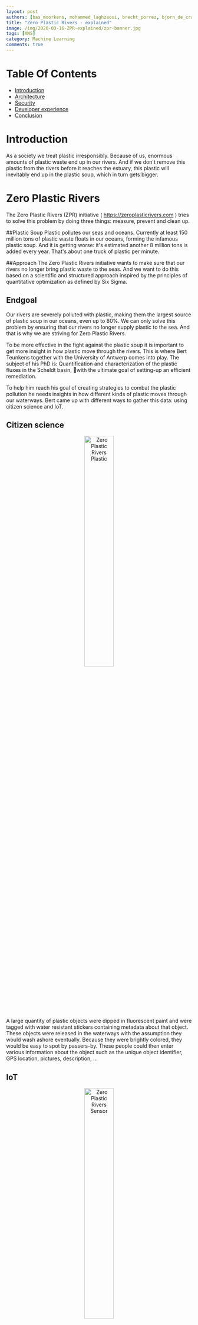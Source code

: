 ```yaml
---
layout: post
authors: [bas_moorkens, mohammed_laghzaoui, brecht_porrez, bjorn_de_craemer, frederick_bousson]
title: "Zero Plastic Rivers - explained"
image: /img/2020-03-16-ZPR-explained/zpr-banner.jpg
tags: [AWS]
category: Machine Learning
comments: true
---
```


# Table Of Contents

* [Introduction](#introduction)
* [Architecture](#architecture)
* [Security](#security)
* [Developer experience](#developer-experience)
* [Conclusion](#conclusion)

# Introduction

As a society we treat plastic irresponsibly. Because of us, enormous amounts of plastic waste end up in our rivers. And if we don't remove this plastic from the rivers before it reaches the estuary, this plastic will inevitably end up in the plastic soup, which in turn gets bigger.


# Zero Plastic Rivers

The Zero Plastic Rivers (ZPR) initiative ( https://zeroplasticrivers.com ) tries to solve this problem by doing three things: measure, prevent and clean up.


##Plastic Soup
Plastic pollutes our seas and oceans. Currently at least 150 million tons of plastic waste floats in our oceans, forming the infamous plastic soup. And it is getting worse: it's estimated another 8 million tons is added every year. That's about one truck of plastic per minute.

##Approach
The Zero Plastic Rivers initiative  wants to make sure that our rivers no longer bring plastic waste to the seas. And we want to do this based on a scientific and structured approach inspired by the principles of quantitative optimization as defined by Six Sigma.


## Endgoal
Our rivers are severely polluted with plastic, making them the largest source of plastic soup in our oceans, even up to 80%. We can only solve this problem by ensuring that our rivers no longer supply plastic to the sea. And that is why we are striving for Zero Plastic Rivers.


To be more effective in the fight against the plastic soup it is important to get more insight in how plastic move through the rivers.
This is where Bert Teunkens together with the University of Antwerp comes into play.
The subject of his PhD is: Quantification and characterization of the plastic fluxes in the Scheldt basin, with the ultimate goal of setting-up an efficient remediation.

To help him reach his goal of creating strategies to combat the plastic pollution he needs insights in how different kinds of plastic moves through our waterways.
Bert came up with different ways to gather this data: using citizen science and IoT.


## Citizen science

<div style="text-align: center;">
  <img alt="Zero Plastic Rivers Plastic" src="/img/2020-03-16-ZPR-explained/zpr_allplastic.jpg" width="auto" height="40%" target="_blank">
</div>


A large quantity of plastic objects were dipped in fluorescent paint and were tagged with water resistant stickers containing metadata about that object. 
These objects were released in the waterways with the assumption they would wash ashore eventually. 
Because they were brightly colored, they would be easy to spot by passers-by.
These people could then enter various information about the object such as the unique object identifier, GPS location, pictures, description, ... 

## IoT


<div style="text-align: center;">
  <img alt="Zero Plastic Rivers Sensor" src="/img/2020-03-16-ZPR-explained/zpr_tracker.jpg" width="auto" height="40%" target="_blank">
</div>

Another great way to gather datapoints was through GPS trackers. 
Various industrial grade battery powered GPS trackers were put in a waterproof casing and then deployed into the river.
Using a 2G network, these GPS trackers would travel along the river and transmit a new GPS fix every hour. 
Various measures were taken to optimize battery consumption as we expected the trackers to travel for an extended period of time. This was done by putting a specific configuration on these devices.


## Partnering

Bert approached Ordina because of our deep IoT knowledge and user centric end-to-end project approach.

Ordina helped create an application to gather the datapoints and visualise them so that he could formulate ways of setting up efficient remediation.

This was quite an exciting and important project for Ordina and the JWorks crew as it checks 2 boxes at the same time: doing a project with the latest and greatest technology while having a significant impact on society!

This project would allow us to use all our skills to build a solution that would solve a major problem for society.
With our multi-disciplinary team we were able to tackle following domains: user experience, application and cloud architecture, frontend and backend development, security and managed application hosting.


# User Experience

From the get-go it seemed very crucial to nail the user experience for the citizen science part of the application.

The success of the project depended on benevolent strangers to pick up our brightly colored plastic waste, read the instruction and input a significant amount of data into our system.
This process needed to be clear, painless and concise. 
Bad user interaction would lead to no datapoints and thus doom the project.


The initial idea was to put QR tags on all the plastic objects and have users scan them.
Altough everyone deemed this an elegant and efficient way of working, we decided to test this on "regular people".
This was done by conducting guerilla testing: talking to random people outside our office building, showing them a ZPR plastic object with a tag and seeing what they would do.

Turns out very few people instinctively know what to do with a QR code.

To counter this, we opted to add a very short url on the object: www.zpr.one
This allowed more users to reach our application and fill in all the data we needed.

Once they were in the application we had to make it straightforward for them to collect all the data we needed. Various rapid iteration of the UI were made using wireframes and mockups. These were tested and validated to create an optimal flow through the various screens as we wanted a very low threshold for users to input the data.

We opted to create a Progressive Web Application (PWA) instead of a native application as we felt that users did not want to install yet another app.
As we required access to native features such as GPS and camera a PWA seemed perfect for the job!


# Architecture

To build and run this modern and complex project we opted to use the AWS platform.  
For a considerable amount of time we at JWorks have been investing our efforts and resources to build up our AWS portfolio.  
This means we work on building up the AWS skills of our people and in parallel we work on building up our portfolio of AWS enabled solutions.  
We have worked out several reference architectures that we prefer to use now.  
The advantage of these architectures is that every consultant within our unit knows how to use them and develop applications using them.  

The Zero Plastic Rivers project proved to be an excellent opportunity to put some of these into practice.  
You can view the architecture we opted to build in the following picture.  

<div style="text-align: center;">
  <img alt="Zero Plastic Rivers" src="/img/2020-03-16-ZPR-explained/zpr_architecture.jpg" width="auto" height="40%" target="_blank">
</div>

This big architectural picture can be divided in 3 big sections:

* Backend java application
* Frontend ionic app
* IoT sensor data ingestion

We will highlight some key features of each architectural section in the following paragraphs.

## Backend application

<div style="text-align: center;">
  <img alt="Zero Plastic Rivers" src="/img/2020-03-16-ZPR-explained/zpr_arch_backend.jpg" width="auto" height="40%" target="_blank">
</div>

### The backend itself
Since we are called JWorks and we mainly focus on Java/Javacript development it should be no surprise that our backend application is written in Java with the Spring Boot framework.  
In general we prefer to write backends in the microservices paradigm, but in this case the backend was sufficiently small that it only consists of 1 microservice.  
The application itself is a pretty standard spring boot application.  
We use a postgreSQL server hosted in RDS as our persistent datastore on the backend, supplemented with an elasticache Redis cluster to cache database queries and configurations for the IoT sensors used in the IoT sensor data ingestion part.  
Our backend service is reachable over a REST interface for the outside world, we will talk more about this interface when we discuss the frontend application.  

### Hosting of the application
The backend application is hosted on our Kubernetes cluster in the AWS cloud. This cluster is an EKS cluster that we use to run several projects for customers and is also used for some of our internal applications.  
The EKS cluster is a multi-worker node cluster setup with multiple Auto Scaling Groups so we can guarantuee almost 100% uptime on our applications that run on this cluster.  
We have been using Kubernetes in different forms (on-premise, AKS, PKS,  ...) for a long time now which means we have a very clear image of how to use it and how to run applications on a cluster.  
We make heavy use of several key features like: secrets, configmaps, ...  
Our EKS cluster is running several plugins that allow us to quickly configure infrastructure components on the AWS cloud from within our cluster.  
For example the REST interface of the application is exposed through a Kubernetes ingress which is hooked up to the ALB controller plugin.  
This means that whenever we create a new ingress a new Application Load Balancer will be automatically provisioned in the AWS cloud to expose our deployment to the outside world. This makes it very easy to work with and allows us a lot of flexibility.  

## Frontend

<div style="text-align: center;">
  <img alt="Zero Plastic Rivers" src="/img/2020-03-16-ZPR-explained/zpr_arch_frontend.jpg" width="auto" height="40%" target="_blank">
</div>

Our frontend application consists of two parts.  
The first part is aimed at citizens who wish to help the cause. They can feed data in the system via the citizen science application when they find a bottle as shown in the image below.  
This is the first way that data from the plastic bottles comes into our system. We allow the user to upload an optional image when submitting this data. These images are stored in a secure S3 bucket.  
The second part is aimed at the researchers, and could be seen as the backoffice of the project, where the data given by the GPS trackers and the citizens is visualized in a clear and orderly way.

<div style="text-align: center;">
  <img alt="Zero Plastic Rivers" src="/img/2020-03-16-ZPR-explained/zpr-frontend-application.png" width="auto" height="40%" target="_blank">
</div>

To develop this application we have chosen to use Ionic. [Ionic](https://ionicframework.com/) is a free-to-use web-based framework that allows you to build hybrid mobile apps for iOS and Android, all from one codebase. In other words, Ionic is a tool for cross-platform mobile development. Ionic enables you to develop mobile apps using web technologies and languages like HTML, CSS, JavaScript, Angular, and TypeScript.

### Data visualization

<div style="text-align: center;">
  <img alt="Zero Plastic Rivers" src="/img/2020-03-16-ZPR-explained/zpr_arch_data_ingestion.jpg" width="auto" height="40%" target="_blank">
</div>

One of the most relevant components in this application is the map where the sensors and the plastic bottles in the river are visualized by means of the coordinates registered in these items as shown in the image above. For this we have chosen to use [Leaflet](https://leafletjs.com/) which is an open source JavaScript library for adding interactivity to maps. They have a ton of features and plugins to support doing pretty much anything with a map that you can think of.

Ionic offers a wide variety of ready to use plug-ins and one of them is the camera that enables users who decide to participate in this project to take pictures of the bottles to update the status and deterioration of each bottle in the river.

### Frontend Testing

In reference to software testing we have mainly used Unit Testing to reduce the number of errors that are released during deployment, which we consider critical for effective software development. 

### Frontend deployment

Originally we planned to host this application in a nginx webserver in our EKS cluster. We changed to S3 as it is an easier to maintain solution than running your own webserver on Kubernetes. We have setup a hosted zone in Route53 which serves as the entry point of users into our application. Route53 then forwards users who visit zpr.one to our Cloudfront distribution. Cloudfront serves the ionic app from our S3 bucket which has static webhosting enabled. This setup seems optimal as it is low maintenance, tightly secured and highly scalable.


#### Low maintenance
To explain why this setup is low maintenance let us take a look at the components used in this architecture.  
We are making use of Cloudfront, S3 and Route53 in this setup.  
All of these services are managed services provided by AWS.  
This means that there is no maintenance required on our part as AWS guarantees uptime and makes sure that everything is running smoothly.  
The only manual actions that have occurred on our side in this setup so far was to clear the Cloudfront cache after releasing a new version to have the new version more quickly available to users of the app.  

#### Tightly secured
Since we are using only managed services from AWS the burden of patching those services and making sure they are secured is on AWS itself.  
AWS has an excellent reputation on this regard so we feel very comfortable in this regard.  
We also make use of several additional features provided by AWS to secure our application further.  
For example the S3 bucket that is used to host the website is only accessible through the Cloudfront distribution.  
So users do not need access to the S3 resources itself, we implemented this nicely through Bucket policies and IAM access control.  

#### Highly scalable
Since we are only allowing traffic to our application from the Cloudfront distribution this means that we get all the benefits from this global CDN.  
Cloudfront operates on the AWS edge locations which are spread throughout the world.  
Because our application is mostly Belgium based this was not as important to us but the fact that Cloudfront routes its requests over the internal AWS backbone makes a huge difference in speed which is a nice feature if you are working with global applications.  
The S3 service which acts as the origin for our Cloudfront distribution is **nearly infinitely scalable** as proclaimed by AWS itself.  
The interaction between our frontend and backend happens over REST services provided by our backend in the EKS cluster which is exposed over an ALB so we are very confident that we can scale up as needed.  

## IoT sensor data ingestion


IoT is all about processing a large quantity of messages. 

What makes IoT data challenging from a developer perspective is threefold:

* Protocol
* Data format
* Message Content

Imagine you have a device that captures and delivers GPS data. 
Seems simple enough right? Guess again!

A hardware vendor can decide to mix and match these 3 components.

The vendor can those over which protocol he wants to send the data.
Some examples are: HTTP(S), TCP, UDP, MQTT, COAP, ...

He can also use different kinds of data-serialization formats to get the information across the network of choice: JSON, XML, Hex, Binary, something proprietary, ... Different kinds of parsers will be needed.
 
And last but not least: he can organise the way a message is structured. He can name fields any way he wants and use any kind of data type. Imagine two vendors reporting battery capacity. One could report it by sending a field called "battery" and reporting battery voltage.
Another could use a field called "power" and return a battery fill level percentage. 

Soon, it can become quite complex due to the number of combinations possible.


Some of our plastic containers send their location via the 2G cellular network at regular intervals.  
These messages reach us via a public network through the tcp protocol.  

As various protocols such as TCP and UDP are quite prevalent in IoT solutions, we do see that they are not yet first class citizens in the cloud.
Eventhough it is possible to modify the ingress to kubernetes on our NGINX to allow TCP data to pass through, this is not a scalable solution. Imagine having thousands upon thousands of devices starting new TCP connections. This would kill our NGINX.
To solve this problem we used a native AWS component: the network load balancer. 
This allowed limitless scaling of TCP connections. These TCP connections would then end up on an Spring Boot application hosted on AWS Beanstalk, which is basically a managed horizontally scalable Tomcat server. This application has to handle the interactions with the devices and acts as a "sensor gateway".
The sensors can receive instructions and updates, but this has to happen inside the same open tcp connection within a very short timeframe.  
This gateway consults the Elasticache for any needed instructions or updates.  
If a return message is needed, it is sent through the open tcp connection.  
The sensor detection message is then passed on to an SQS queue. From here on out, the focus of handling the message is less time-sensitive.  
A Lambda function decodes the message on the queue and then pushes it to another SQS message queue.  
A Spring Boot backend that is deployed in our kubernetes cluster handles these last events and persists them to our database.  


# Security

One key element of the security is controlling who has access to an application. To strengthen security, reduce risk and improve compliance, it is essential that only authorized users get to access specific data in an application and that authentication is required before that access is granted. This means that authentication is a critical component for most applications and in this project it was no exception, as we needed to secure the data visualization part of the application so that only researchers have access to advanced functionality.

To perform this authentication, we have chosen to use AWS Cognito as it dramatically simplifies application development by providing an authentication service that is simple to integrate into any modern application. In addition to storing login information, Cognito can store standard and custom user account settings. Learn more about AWS Cognito and its advantages [here](https://aws.amazon.com/cognito/).

Another advantage of AWS Cognito is that it supports OpenID Connect which is a simple identity layer built on top of the OAuth 2.0 protocol, which allows clients to verify the identity of an end user based on the authentication performed by an authorization server or identity provider (IdP), as well as to obtain basic profile information about the end user in an interoperable and REST-like manner. Learn more about OpenID Connect [here](https://openid.net/connect/).

### AWS Cognito and OpenID Connect

To carry out authentication using the OpenID Connect standard with Cognito we have chosen to use the Authorization Code Grant which is the preferred and most secure method for authorizing end users. Instead of directly providing user pool tokens to an end user upon authentication, an authorization code is provided. This code is then sent to a custom application that can exchange it for the desired tokens. Because the tokens are never exposed directly to an end user, they are less likely to become compromised.

The image below illustrates the flow, and, in this [blogpost](https://aws.amazon.com/blogs/mobile/understanding-amazon-cognito-user-pool-oauth-2-0-grants/), you can find more information about this approach.

<img alt="Authorization Code Grant Diagram" src="{{ '/img/2020-03-16-ZPR-explained/zpr_aws_cognito.jpg' | prepend: site.baseurl }}" class="image fit" style="margin:0px auto;">

To secure our frontend we have used Manfred Steyer's [Angular-oauth2-oidc](https://github.com/manfredsteyer/angular-oauth2-oidc) library but you could use any library as long as it is [OpenID certified](https://openid.net/certification/). 

Our colleague Jeroen wrote a fantastic [blogpost](https://ordina-jworks.github.io/security/2019/08/22/Securing-Web-Applications-With-Keycloak.html#setting-up-the-front-end-and-back-end-applications) that was very helpful to us. Jeroen shows the necessary steps to follow to secure any web application using OpenID Connect.

# D-Day



<div style="text-align: center;">
  <img alt="Zero Plastic Rivers release" src="/img/2020-03-16-ZPR-explained/zpr_release.jpg" width="auto" height="40%" target="_blank">
</div>

<div style="text-align: center;">
  <img alt="Zero Plastic Rivers trail" src="/img/2020-03-16-ZPR-explained/zpr_plastictrail.jpg" width="auto" height="40%" target="_blank">
</div>


<div style="text-align: center;">
  <img alt="Zero Plastic Rivers trail2" src="/img/2020-03-16-ZPR-explained/zpr_plastictrail2.jpg" width="auto" height="40%" target="_blank">
</div>


Tuesday December 17th was D-day. That day the bottles and sensors were finally thrown into the water. We had a tight timing because the bottles had to be thrown in the Scheldt river at high tide, at 3 different locations. 
It was a nice dry day and our client was quite nervous. Are all the signals coming in properly, is the sensor packed waterproof, ...?  Especially because we were not able to test all that much with the sensors due to the tight timing. 
At high tide, it was time to throw the bottles in the water and register the sensor via our Ionic App. Everything runs smoothly and the signals from the sensors come in. You see the customer cheer up and leave satisfied to the next location. Everything goes as planned all day long and after just a few days the first users start registering the objects on our website.
And today, so many weeks later, we still receive new registrations. 
It was a nice ending of a fascinating and instructive project. 

# Developer-experience

For some developers on the team, Zero Plastic Rivers was the first experience with AWS and even their first cloud project.  
In the beginning it was quite intimidating because a lot of different technologies of AWS were used.  
But soon it turned out to be quite easy to configure and with some help from other colleagues (thanks guys) I got everything up and running pretty quickly.  
In the beginning I was quite sceptical about the use of lambdas in our application, I didn't immediately see the advantage of it but in the end it turned out to be the best option, especially if we want to build applications with many more sensors in the future. Although it was sometimes difficult to find the correct documentation.  
My favorite technology was definitely Cognito. In a few lines of code you have a user administration of an entire application without having to worry about possible security holes.  
In the end it was a very pleasant experience to get started with AWS.
Due to this eye-opening experience several developers are looking forward to becoming AWS certified and gaining a deeper and more complete AWS skillset.


# Conclusion

All in all we were very pleased with how we delivered this project. As this project was fully staffed with an Ordina High Performance Team, we were able to do everything by the book. We used the best methodologies for software delivery coupled with our preferred technology stack to build a true cloud native application.
We embraced the devops mindset: you build it, you run it.
Next to that we also embraced the agile mindset: respect, collaboration, improvement and learning cycles, pride in ownership, focus on delivering value, and the ability to adapt to change.

We had a great team dynamic: experienced developers coaching and mentoring younger colleagues and helping them grow.
Meanwhile the senior developers could work on their coaching and mentoring skills while discussing advanced architectures, also allowing them to grow.
Seems like a win-win, right?

This scientific project will run for at least two years and we can't wait to see what kind of insights will be revealed and the impact we will make on our environment and society!

We also ended up getting some national press coverage. As you can imagine, this made us very proud!

https://www.vrt.be/vrtnws/nl/2020/02/28/opnieuw-fluoplastic-in-schelde/
https://www.hln.be/in-de-buurt/antwerpen/wetenschappers-gooien-plastic-in-de-schelde-in-strijd-tegen-plasticvervuiling~a39b64e0/

